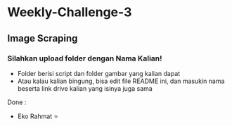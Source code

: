 # Weekly-Challenge-3
## Image Scraping
### Silahkan upload folder dengan Nama Kalian!

- Folder <nama> berisi script dan folder gambar yang kalian dapat
- Atau kalau kalian bingung, bisa edit file README ini, dan masukin nama beserta link drive kalian yang isinya juga sama
  
Done :
  - Eko Rahmat ⭐
